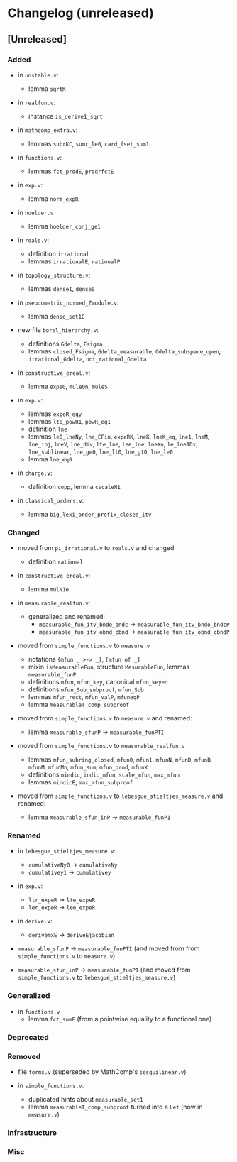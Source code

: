 # Changelog (unreleased)

## [Unreleased]

### Added

- in `unstable.v`:
  + lemma `sqrtK`

- in `realfun.v`:
  + instance `is_derive1_sqrt`

- in `mathcomp_extra.v`:
  + lemmas `subrKC`, `sumr_le0`, `card_fset_sum1`

- in `functions.v`:
  + lemmas `fct_prodE`, `prodrfctE`

- in `exp.v`:
  + lemma `norm_expR`

- in `hoelder.v`
  + lemma `hoelder_conj_ge1`

- in `reals.v`:
  + definition `irrational`
  + lemmas `irrationalE`, `rationalP` 

- in `topology_structure.v`:
  + lemmas `denseI`, `dense0`

- in `pseudometric_normed_Zmodule.v`:
  + lemma `dense_set1C`

- new file `borel_hierarchy.v`:
  + definitions `Gdelta`, `Fsigma`
  + lemmas `closed_Fsigma`, `Gdelta_measurable`, `Gdelta_subspace_open`,
    `irrational_Gdelta`, `not_rational_Gdelta`

- in `constructive_ereal.v`:
  + lemma `expe0`, `mule0n`, `muleS`

- in `exp.v`:
  + lemmas `expeR_eqy`
  + lemmas `lt0_powR1`, `powR_eq1`
  + definition `lne`
  + lemmas `le0_lneNy`, `lne_EFin`, `expeRK`, `lneK`, `lneK_eq`, `lne1`, `lneM`, 
    `lne_inj`, `lneV`, `lne_div`, `lte_lne`, `lee_lne`, `lneXn`, `le_lne1Dx`, 
    `lne_sublinear`, `lne_ge0`, `lne_lt0`, `lne_gt0`, `lne_le0`
  + lemma `lne_eq0`

- in `charge.v`:
  + definition `copp`, lemma `cscaleN1`
- in `classical_orders.v`:
  + lemma `big_lexi_order_prefix_closed_itv`

### Changed

- moved from `pi_irrational.v` to `reals.v` and changed
  + definition `rational`

- in `constructive_ereal.v`:
  + lemma `mulN1e`

- in `measurable_realfun.v`:
  + generalized and renamed:
    * `measurable_fun_itv_bndo_bndc` -> `measurable_fun_itv_bndo_bndcP`
    * `measurable_fun_itv_obnd_cbnd` -> `measurable_fun_itv_obnd_cbndP`
- moved from `simple_functions.v` to `measure.v`
  + notations `{mfun _ >-> _}`, `[mfun of _]`
  + mixin `isMeasurableFun`, structure `MesurableFun`, lemmas `measurable_funP`
  + definitions `mfun`, `mfun_key`, canonical `mfun_keyed`
  + definitions `mfun_Sub_subproof`, `mfun_Sub`
  + lemmas `mfun_rect`, `mfun_valP`, `mfuneqP`
  + lemma `measurableT_comp_subproof`

- moved from `simple_functions.v` to `measure.v` and renamed:
  + lemma `measurable_sfunP` -> `measurable_funPTI`

- moved from `simple_functions.v` to `measurable_realfun.v`
  + lemmas `mfun_subring_closed`, `mfun0`, `mfun1`, `mfunN`,
    `mfunD`, `mfunB`, `mfunM`, `mfunMn`, `mfun_sum`, `mfun_prod`, `mfunX`
  + definitions `mindic`, `indic_mfun`, `scale_mfun`, `max_mfun`
  + lemmas `mindicE`, `max_mfun_subproof`

- moved from `simple_functions.v` to `lebesgue_stieltjes_measure.v` and renamed:
  + lemma `measurable_sfun_inP` -> `measurable_funP1`

### Renamed

- in `lebesgue_stieltjes_measure.v`:
  + `cumulativeNy0` -> `cumulativeNy`
  + `cumulativey1` -> `cumulativey`

- in `exp.v`:
  + `ltr_expeR` -> `lte_expeR`
  + `ler_expeR` -> `lee_expeR`

- in `derive.v`:
  + `derivemxE` -> `deriveEjacobian`

- `measurable_sfunP` -> `measurable_funPTI`
  (and moved from from `simple_functions.v` to `measure.v`)

- `measurable_sfun_inP` -> `measurable_funP1`
  (and moved from `simple_functions.v` to `lebesgue_stieltjes_measure.v`)

### Generalized

- in `functions.v`
  + lemma `fct_sumE` (from a pointwise equality to a functional one)

### Deprecated

### Removed

- file `forms.v` (superseded by MathComp's `sesquilinear.v`)

- in `simple_functions.v`:
  + duplicated hints about `measurable_set1`
  + lemma `measurableT_comp_subproof` turned into a `Let` (now in `measure.v`)

### Infrastructure

### Misc
